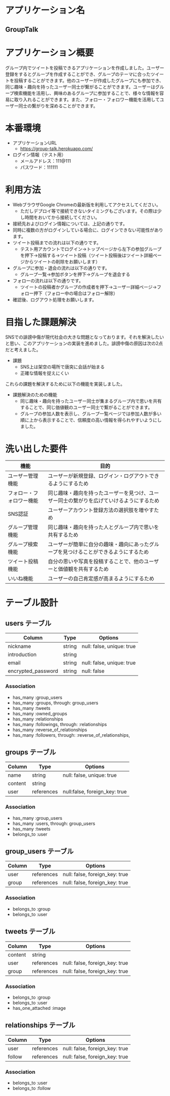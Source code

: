 # アプリケーション名
## GroupTalk

# アプリケーション概要
グループ内でツイートを投稿できるアプリケーションを作成しました。ユーザー登録をするとグループを作成することができ、グループのテーマに合ったツイートを投稿することができます。他のユーザーが作成したグループにも参加でき、同じ趣味・趣向を持ったユーザー同士が繋がることができます。ユーザーはグループ検索機能を活用し、興味のあるグループに参加することで、様々な情報を容易に取り入れることができます。また、フォロー・フォロワー機能を活用してユーザー同士の繋がりを深めることができます。

# 本番環境
- アプリケーションURL
  - https://group-talk.herokuapp.com/
- ログイン情報（テスト用）
  - メールアドレス：111@111
  - パスワード：111111

# 利用方法
- WebブラウザGoogle Chromeの最新版を利用してアクセスしてください。
  - ただしデプロイ等で接続できないタイミングもございます。その際は少し時間をおいてから接続してください。
- 接続先およびログイン情報については、上記の通りです。
- 同時に複数の方がログインしている場合に、ログインできない可能性があります。
- ツイート投稿までの流れは以下の通りです。
  - テスト用アカウントでログイン→トップページから左下の参加グループを押下→投稿する→ツイート投稿（ツイート投稿後はツイート詳細ページからツイートの削除をお願いします）
- グループに参加・退会の流れは以下の通りです。
  - グループ一覧→参加ボタンを押下→グループを退会する
- フォローの流れは以下の通りです。
  - ツイートの投稿者かグループの作成者を押下→ユーザー詳細ページ→フォロー押下（フォロー中の場合はフォロー解除）
- 確認後、ログアウト処理をお願いします。

# 目指した課題解決
SNSでの誹謗中傷が現代社会の大きな問題となっております。それを解決したいと思い、このアプリケーションの実装を進めました。誹謗中傷の原因は次の2点だと考えました。
- 課題
  - SNS上は架空の場所で唐突に会話が始まる
  - 正確な情報を捉えにくい

これらの課題を解決するために以下の機能を実装しました。
- 課題解決のための機能
  - 同じ趣味・趣向を持ったユーザー同士が集まるグループ内で思いを共有することで、同じ価値観のユーザー同士で繋がることができます。
  - グループの参加人数を表示し、グループ一覧ページでは参加人数が多い順に上から表示することで、信頼度の高い情報を得られやすいようにしました。

# 洗い出した要件
| 機能                  | 目的                                                                      |
|----------------------|---------------------------------------------------------------------------|
| ユーザー管理機能        | ユーザーが新規登録、ログイン・ログアウトできるようにするため                        |
| フォロー・フォロワー機能 | 同じ趣味・趣向を持ったユーザーを見つけ、ユーザー同士の繋がりを広げていけるようにするため |
| SNS認証               | ユーザーアカウント登録方法の選択肢を増やすため                                   |
| グループ管理機能        | 同じ趣味・趣向を持った人とグループ内で思いを共有するため                           |
| グループ検索機能        | ユーザーが簡単に自分の趣味・趣向にあったグループを見つけることができるようにするため    |
| ツイート投稿機能        | 自分の思いや写真を投稿することで、他のユーザーと価値観を共有するため                 |
| いいね機能             | ユーザーの自己肯定感が高まるようにするため                                       |

# テーブル設計

## users テーブル

| Column             | Type   | Options                   |
| ------------------ | ------ | ------------------------- |
| nickname           | string | null: false, unique: true |
| introduction       | string |                           |
| email              | string | null: false, unique: true |
| encrypted_password | string | null: false               |

### Association

- has_many :group_users
- has_many :groups, through: group_users
- has_many :tweets
- has_many :owned_groups
- has_many :relationships
- has_many :followings, through: :relationships
- has_many :reverse_of_relationships
- has_many :followers, through: :reverse_of_relationships,

## groups テーブル

| Column  | Type       | Options                       |
| ------- | ---------- | ----------------------------- |
| name    | string     | null: false, unique: true     |
| content | string     |                               |
| user    | references | null:false, foreign_key: true |

### Association

- has_many :group_users
- has_many :users, through: group_users
- has_many :tweets
- belongs_to :user

## group_users テーブル

| Column | Type       | Options                        |
| ------ | ---------- | ------------------------------ |
| user   | references | null: false, foreign_key: true |
| group  | references | null: false, foreign_key: true |

### Association

- belongs_to :group
- belongs_to :user

## tweets テーブル

| Column  | Type       | Options                        |
| ------- | ---------- | ------------------------------ |
| content | string     |                                |
| user    | references | null: false, foreign_key: true |
| group   | references | null: false, foreign_key: true |

### Association

- belongs_to :group
- belongs_to :user
- has_one_attached :image

## relationships テーブル

| Column   | Type       | Options                        |
| -------- | ---------- | ------------------------------ |
| user     | references | null: false, foreign_key: true |
| follow   | references | null: false, foreign_key: true |

### Association

- belongs_to :user
- belongs_to :follow